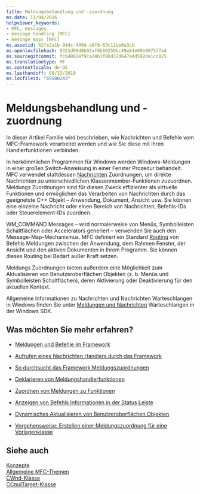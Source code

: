 ```yaml
---
title: Meldungsbehandlung und -zuordnung
ms.date: 11/04/2016
helpviewer_keywords:
- MFC, messages
- message handling [MFC]
- message maps [MFC]
ms.assetid: 62fe2a1b-944c-449d-a0f0-63c11ee0a3cb
ms.openlocfilehash: 0321d98d8b92af0b80259bc49e84e69b987577a4
ms.sourcegitcommit: fcb48824f9ca24b1f8bd37d647a4d592de1cc925
ms.translationtype: MT
ms.contentlocale: de-DE
ms.lasthandoff: 08/15/2019
ms.locfileid: "69508243"
---
```

# <a name="message-handling-and-mapping"></a>Meldungsbehandlung und -zuordnung

In dieser Artikel Familie wird beschrieben, wie Nachrichten und Befehle vom MFC-Framework verarbeitet werden und wie Sie diese mit ihren Handlerfunktionen verbinden.

In herkömmlichen Programmen für Windows werden Windows-Meldungen in einer großen Switch-Anweisung in einer Fenster Prozedur behandelt. MFC verwendet stattdessen [Nachrichten](../mfc/message-categories.md) Zuordnungen, um direkte Nachrichten zu unterschiedlichen Klassenmember-Funktionen zuzuordnen. Meldungs Zuordnungen sind für diesen Zweck effizienter als virtuelle Funktionen und ermöglichen das Verarbeiten von Nachrichten durch das geeignetste C++ Objekt – Anwendung, Dokument, Ansicht usw. Sie können eine einzelne Nachricht oder einen Bereich von Nachrichten, Befehls-IDs oder Steuerelement-IDs zuordnen.

WM_COMMAND Messages – wird normalerweise von Menüs, Symbolleisten Schaltflächen oder Accelerators generiert – verwenden Sie auch den Message-Map-Mechanismus. MFC definiert ein Standard [Routing](../mfc/command-routing.md) von Befehls Meldungen zwischen der Anwendung, dem Rahmen Fenster, der Ansicht und den aktiven Dokumenten in Ihrem Programm. Sie können dieses Routing bei Bedarf außer Kraft setzen.

Meldungs Zuordnungen bieten außerdem eine Möglichkeit zum Aktualisieren von Benutzeroberflächen Objekten (z. b. Menüs und Symbolleisten Schaltflächen), deren Aktivierung oder Deaktivierung für den aktuellen Kontext.

Allgemeine Informationen zu Nachrichten und Nachrichten Warteschlangen in Windows finden Sie unter [Meldungen und Nachrichten](/windows/win32/winmsg/messages-and-message-queues) Warteschlangen in der Windows SDK.

## <a name="what-do-you-want-to-know-more-about"></a>Was möchten Sie mehr erfahren?

- [Meldungen und Befehle im Framework](../mfc/messages-and-commands-in-the-framework.md)

- [Aufrufen eines Nachrichten Handlers durch das Framework](../mfc/how-the-framework-calls-a-handler.md)

- [So durchsucht das Framework Meldungszuordnungen](../mfc/how-the-framework-searches-message-maps.md)

- [Deklarieren von Meldungshandlerfunktionen](../mfc/declaring-message-handler-functions.md)

- [Zuordnen von Meldungen zu Funktionen](../mfc/reference/mapping-messages-to-functions.md)

- [Anzeigen von Befehls Informationen in der Status Leiste](../mfc/how-to-display-command-information-in-the-status-bar.md)

- [Dynamisches Aktualisieren von Benutzeroberflächen Objekten](../mfc/how-to-update-user-interface-objects.md)

- [Vorgehensweise: Erstellen einer Meldungszuordnung für eine Vorlagenklasse](../mfc/how-to-create-a-message-map-for-a-template-class.md)

## <a name="see-also"></a>Siehe auch

[Konzepte](../mfc/mfc-concepts.md)<br/>
[Allgemeine MFC-Themen](../mfc/general-mfc-topics.md)<br/>
[CWnd-Klasse](../mfc/reference/cwnd-class.md)<br/>
[CCmdTarget-Klasse](../mfc/reference/ccmdtarget-class.md)
